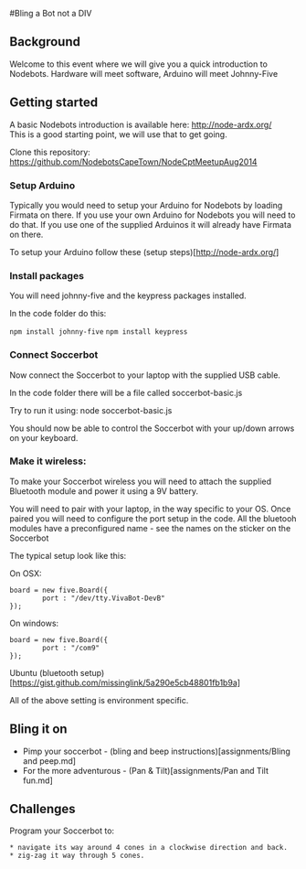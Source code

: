 
#Bling a Bot not a DIV

## Background

Welcome to this event where we will give you a quick introduction to Nodebots. Hardware will meet software, Arduino will meet Johnny-Five

## Getting started

A basic Nodebots introduction is available here: http://node-ardx.org/	
This is a good starting point, we will use that to get going. 

Clone this repository: https://github.com/NodebotsCapeTown/NodeCptMeetupAug2014 

### Setup Arduino

Typically you would need to setup your Arduino for Nodebots by loading Firmata on there. If you use your own Arduino for Nodebots you will need to do that. If you use one of the supplied Arduinos it will already have Firmata on there.

To setup your Arduino follow these (setup steps)[http://node-ardx.org/]

### Install packages

You will need johnny-five and the keypress packages installed.

In the code folder do this:

```npm install johnny-five```
```npm install keypress```

### Connect Soccerbot

Now connect the Soccerbot to your laptop with the supplied USB cable.

In the code folder there will be a file called soccerbot-basic.js

Try to run it using:
	node soccerbot-basic.js

You should now be able to control the Soccerbot with your up/down arrows on your keyboard.

### Make it wireless:

To make your Soccerbot wireless you will need to attach the supplied Bluetooth module and power it using a 9V battery.

You will need to pair with your laptop, in the way specific to your OS.
Once paired you will need to configure the port setup in the code. All the bluetooh modules have a preconfigured name - see the names on the sticker on the Soccerbot

The typical setup look like this:

On OSX:

```
board = new five.Board({
		port : "/dev/tty.VivaBot-DevB"
});
```

On windows:

```
board = new five.Board({
		port : "/com9"
});
```

Ubuntu (bluetooth setup) [https://gist.github.com/missinglink/5a290e5cb48801fb1b9a]

All of the above setting is environment specific.


## Bling it on

* Pimp your soccerbot - (bling and beep instructions)[assignments/Bling and peep.md]
* For the more adventurous - (Pan & Tilt)[assignments/Pan and Tilt fun.md]

## Challenges

Program your Soccerbot to:

	* navigate its way around 4 cones in a clockwise direction and back.
	* zig-zag it way through 5 cones. 




